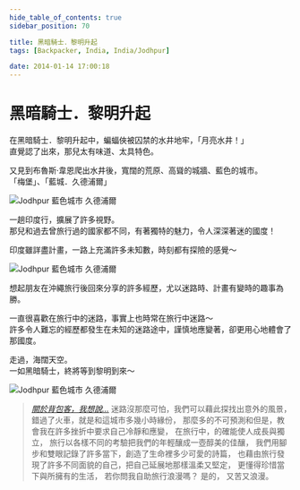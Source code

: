 ```yaml
---
hide_table_of_contents: true
sidebar_position: 70

title: 黑暗騎士．黎明升起
tags: [Backpacker, India, India/Jodhpur]

date: 2014-01-14 17:00:18
---
```


黑暗騎士．黎明升起
===============

在黑暗騎士．黎明升起中，蝙蝠俠被囚禁的水井地牢，「月亮水井！」  
直覺認了出來，那兒太有味道、太具特色。

又見到布魯斯·韋恩爬出水井後，寬闊的荒原、高聳的城牆、藍色的城市。  
「梅堡」、「藍城．久德浦爾」

![Jodhpur 藍色城市 久德浦爾](http://farm6.staticflickr.com/5467/9317900421_ca74f30652_c.jpg)

一趟印度行，擴展了許多視野。  
那兒和過去曾旅行過的國家都不同，有著獨特的魅力，令人深深著迷的國度！

印度雖詳盡計畫，一路上充滿許多未知數，時刻都有探險的感覺～

![Jodhpur 藍色城市 久德浦爾](http://farm4.staticflickr.com/3813/9317901255_41dd13bb81_c.jpg)

想起朋友在沖繩旅行後回來分享的許多經歷，尤以迷路時、計畫有變時的趣事為勝。

一直很喜歡在旅行中的迷路，事實上也時常在旅行中迷路～  
許多令人難忘的經歷都發生在未知的迷路途中，謹慎地應變著，卻更用心地體會了那國度。

走過，海闊天空。  
一如黑暗騎士，終將等到黎明到來～

![Jodhpur 藍色城市 久德浦爾](http://farm8.staticflickr.com/7319/9317904635_268d785566_c.jpg)

>   _[關於背包客，我想說...](http://goo.gl/nDFJA)_
>   迷路沒那麼可怕，我們可以藉此探找出意外的風景，
>   錯過了火車，就是和這城市多幾小時緣份，
>   那麼多的不可預測和但是，教會我在許多挫折中要求自己冷靜和應變，
>   在旅行中，的確能使人成長與獨立，
>   旅行以各樣不同的考驗把我們的年輕釀成一壺醇美的佳釀，
>   我們用腳步和雙眼記錄了許多當下，創造了生命裡多少可愛的詩篇，
>   也藉由旅行發現了許多不同面貌的自己，把自己延展地那樣溫柔又堅定，
>   更懂得珍惜當下與所擁有的生活，
>   若你問我自助旅行浪漫嗎？ 
>   是的，
>   又苦又浪漫。

